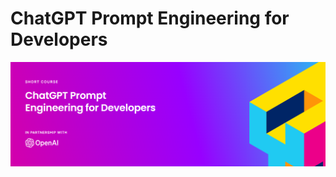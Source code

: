 # ChatGPT Prompt Engineering for Developers
![cover](https://github.com/ArslanKAS/Prompt-Engineering-by-OpenAI/blob/master/cover.png)
